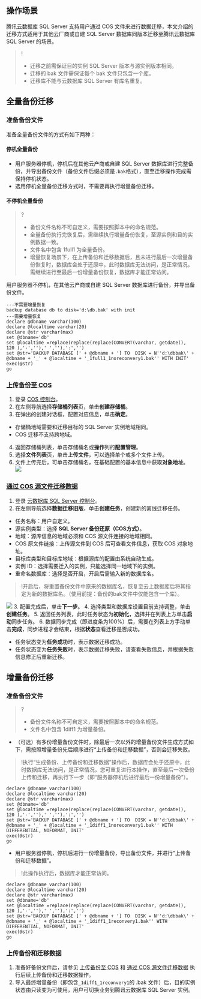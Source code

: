 ## 操作场景
腾讯云数据库 SQL Server 支持用户通过 COS 文件来进行数据迁移，本文介绍的迁移方式适用于其他云厂商或自建 SQL Server 数据库同版本迁移至腾讯云数据库 SQL Server 的场景。
>!
>- 迁移之前需保证目的实例 SQL Server 版本与源实例版本相同。
>- 迁移的 bak 文件需保证每个 bak 文件只包含一个库。
>- 迁移库不能与云数据库 SQL Server 有库名重复。

## 全量备份迁移
### 准备备份文件

准备全量备份文件的方式有如下两种：

#### 停机全量备份
- 用户服务器停机，停机后在其他云产商或自建 SQL Server 数据库进行完整备份，并导出备份文件（备份文件后缀必须是`.bak`格式），直至迁移操作完成需保持停机状态。
- 选用停机全量备份迁移方式时，不需要再执行增量备份迁移。

#### 不停机全量备份
>?
>- 备份文件名称不可自定义，需要按照脚本中的命名规范。
>- 全量备份执行完恢复后，需继续执行增量备份恢复，至源实例和目的实例数据一致。
>- 文件名中包含 1full1 为全量备份。
>- 增量恢复场景下，在上传备份和迁移数据后，且未进行最后一次增量备份恢复时，数据库会处于还原中，此时数据库无法访问，是正常情况，需继续进行至最后一份增量备份恢复，数据库才能正常访问。

用户服务器不停机，在其他云产商或自建 SQL Server 数据库进行备份，并导出备份文件。
```
---不需要增量恢复
backup database db to disk='d:\db.bak' with init
---需要增量恢复
declare @dbname varchar(100)
declare @localtime varchar(20)
declare @str varchar(max)
set @dbname='db'
set @localtime =replace(replace(replace(CONVERT(varchar, getdate(), 120 ),'-',''),' ',''),':','')
set @str='BACKUP DATABASE [' + @dbname + '] TO  DISK = N''d:\dbbak\' + @dbname + '_' + @localtime + '_1full1_1noreconvery1.bak'' WITH INIT'
exec(@str)
go
```


### [上传备份至 COS](id:shangchuan_beifen)
1. 登录 [COS 控制台](https://console.cloud.tencent.com/cos5)。
2. 在左侧导航选择**存储桶列表**页，单击**创建存储桶**。
3. 在弹出的创建对话框，配置对应信息，单击**确定**。
 - 存储桶地域需要和迁移目标的 SQL Server 实例地域相同。
 - COS 迁移不支持跨地域。  
4. 返回存储桶列表，单击存储桶名或**操作**列的**配置管理**。
5. 选择**文件列表**页，单击**上传文件**，可以选择单个或多个文件上传。
6. 文件上传完后，可单击存储桶名，在基础配置的基本信息中获取**对象地址**。
![](https://main.qcloudimg.com/raw/6f1639a7df6015e52d6a98913839352f.png)

### [通过 COS 源文件迁移数据](id:qianyi_shuju)
1. 登录 [云数据库 SQL Server 控制台](https://console.cloud.tencent.com/sqlserver)。
2. 在左侧导航选择**数据迁移旧版**，单击**创建任务**，创建新的离线迁移任务。
  - 任务名称：用户自定义。
  - 源实例类型：选择 **SQL Server 备份还原（COS方式）**。
  - 地域：源库信息的地域必须和 COS 源文件连接的地域相同。
  - COS 原文件链接：上传源文件到 COS 后可查看文件信息，获取 COS 对象地址。
  - 目标库类型和目标库地域：根据源库的配置由系统自动生成。
  - 实例 ID：选择需要迁入的实例，只能选择同一地域下的实例。
  - 重命名数据库：选择是否开启，开启后需输入新的数据库名。
>!开启后，将重置备份文件中原来的数据库名，恢复至云上数据库后将其指定为新的数据库名。（使用前提：备份的bak文件中仅能包含一个库）。
>
![](https://qcloudimg.tencent-cloud.cn/raw/bb693c86fbe745a8b2044b107d1f95e8.png)
3. 配置完成后，单击**下一步**。
4. 选择类型和数据库设置目前支持调整，单击**创建任务**。
5. 返回任务列表，此时任务状态为**初始化**，选择并在列表上方单击**启动**同步任务。
6. 数据同步完成（即进度条为100%）后，需要在列表上方手动单击**完成**，同步进程才会结束，根据**状态**查看迁移是否成功。
 - 任务状态变为**任务成功**时，表示数据迁移成功。
 - 任务状态变为**任务失败**时，表示数据迁移失败，请查看失败信息，并根据失败信息修正后重新迁移。

## 增量备份迁移
### 准备备份文件
>?
>- 备份文件名称不可自定义，需要按照脚本中的命名规范。
>- 文件名中包含 1diff1 为增量备份。
>

- （可选）有多份增量备份文件时，除最后一次以外的增量备份文件生成方式如下，需按照增量备份先后顺序进行“上传备份和迁移数据”，否则会迁移失败。
>!执行“生成备份、上传备份和迁移数据”操作后，数据库会处于还原中，此时数据库无法访问，是正常情况，您可重复进行本操作，直至最后一次备份上传和迁移，再执行下一步（即“服务器停机后进行最后一份增量备份”）。
>
```
declare @dbname varchar(100)
declare @localtime varchar(20)
declare @str varchar(max)
set @dbname='db'
set @localtime =replace(replace(replace(CONVERT(varchar, getdate(), 120 ),'-',''),' ',''),':','')
set @str='BACKUP DATABASE [' + @dbname + '] TO  DISK = N''d:\dbbak\' + @dbname + '_' + @localtime + '_1diff1_1noreconvery1.bak'' WITH DIFFERENTIAL, NOFORMAT, INIT'
exec(@str)
go
```
- 用户服务器停机，停机后进行一份增量备份，导出备份文件，并进行“上传备份和迁移数据”。
>!此操作执行后，数据库才能正常访问。
>
```
declare @dbname varchar(100)
declare @localtime varchar(20)
declare @str varchar(max)
set @dbname='db'
set @localtime =replace(replace(replace(CONVERT(varchar, getdate(), 120 ),'-',''),' ',''),':','')
set @str='BACKUP DATABASE [' + @dbname + '] TO  DISK = N''d:\dbbak\' + @dbname + '_' + @localtime + '_1diff1_1reconvery1.bak'' WITH DIFFERENTIAL, NOFORMAT, INIT'
exec(@str)
go
```

### 上传备份和迁移数据
1. 准备好备份文件后，请参见 [上传备份至 COS](#shangchuan_beifen) 和 [通过 COS 源文件迁移数据](#qianyi_shuju) 执行后续上传备份和迁移数据操作。
2. 导入最终增量备份（即包含`_1diff1_1reconvery1`的 .bak 文件）后，目的实例状态由只读变为可使用，用户可切换业务到腾讯云数据库 SQL Server 实例。

